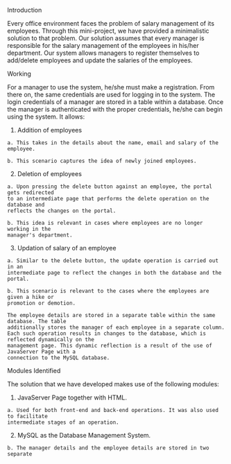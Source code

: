 Introduction

Every office environment faces the problem of salary management of its employees. Through
this mini-project, we have provided a minimalistic solution to that problem. Our solution
assumes that every manager is responsible for the salary management of the employees in
his/her department. Our system allows managers to register themselves to add/delete
employees and update the salaries of the employees.

Working

For a manager to use the system, he/she must make a registration. From there on, the same
credentials are used for logging in to the system. The login credentials of a manager are
stored in a table within a database.
Once the manager is authenticated with the proper credentials, he/she can begin using the
system. It allows:

  1. Addition of employees
  
    a. This takes in the details about the name, email and salary of the employee.
    
    b. This scenario captures the idea of newly joined employees.
    
  2. Deletion of employees
  
    a. Upon pressing the delete button against an employee, the portal gets redirected
    to an intermediate page that performs the delete operation on the database and
    reflects the changes on the portal.
    
    b. This idea is relevant in cases where employees are no longer working in the
    manager's department.
    
  3. Updation of salary of an employee
  
    a. Similar to the delete button, the update operation is carried out in an
    intermediate page to reflect the changes in both the database and the portal.
    
    b. This scenario is relevant to the cases where the employees are given a hike or
    promotion or demotion.
    
    The employee details are stored in a separate table within the same database. The table
    additionally stores the manager of each employee in a separate column.
    Each such operation results in changes to the database, which is reflected dynamically on the
    management page. This dynamic reflection is a result of the use of JavaServer Page with a
    connection to the MySQL database.

Modules Identified

The solution that we have developed makes use of the following modules:

  1. JavaServer Page together with HTML.
  
    a. Used for both front-end and back-end operations. It was also used to facilitate
    intermediate stages of an operation.
    
  2. MySQL as the Database Management System.
  
    b. The manager details and the employee details are stored in two separate
    

